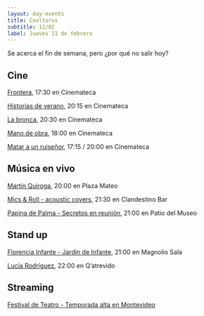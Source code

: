 ```yaml
---
layout: day-events
title: Coolturus
subtitle: 11/02
label: Jueves 11 de febrero
---
```

Se acerca el fin de semana, pero ¿por qué no salir hoy?

## Cine

[Frontera](https://cinemateca.org.uy/peliculas/782), 17:30 en Cinemateca

[Historias de verano](https://cinemateca.org.uy/peliculas/1002), 20:15 en Cinemateca

[La bronca](https://cinemateca.org.uy/peliculas/945), 20:30 en Cinemateca

[Mano de obra](https://cinemateca.org.uy/peliculas/959), 18:00 en Cinemateca

[Matar a un ruiseñor](https://cinemateca.org.uy/peliculas/1096), 17:15 / 20:00 en Cinemateca

## Música en vivo

[Martín Quiroga](https://instagram.com/plazamateouy?igshid=zwiylcrx99sq), 20:00 en Plaza Mateo

[Mics & Roll - acoustic covers](https://instagram.com/clandestino__bar?igshid=mze5rflfmmi4), 21:30 en Clandestino Bar

[Papina de Palma - Secretos en reunión](https://www.instagram.com/saladelmuseo/), 21:00 en Patio del Museo

## Stand up

[Florencia Infante - Jardín de Infante](https://magnoliosala.uy/evento/jardin-de-infante), 21:00 en Magnolio Sala

[Lucía Rodríguez](https://instagram.com/qatrevido?igshid=8bj6dzn4g7aj), 22:00 en Q’atrevido

## Streaming

[Festival de Teatro - Temporada alta en Montevideo](https://salaverdi.montevideo.gub.uy/teatro/temporada-2021-estela-medina-0/festival-temporada-alta-de-girona-2021)
